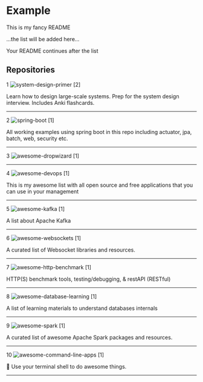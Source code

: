 # Example

This is my fancy README

<!-- start: YOUR_STARTER -->...the list will be added here...<!-- end: YOUR_STARTER -->

Your README continues after the list


## Repositories


1 ![system-design-primer](https://github.com/prateeja/system-design-primer) [2]

Learn how to design large-scale systems. Prep for the system design interview.  Includes Anki flashcards.
<hr />

2 ![spring-boot](https://github.com/prateeja/spring-boot) [1]

All working examples using spring boot in this repo including actuator, jpa, batch, web, security etc.
<hr />

3 ![awesome-dropwizard](https://github.com/prateeja/awesome-dropwizard) [1]


<hr />

4 ![awesome-devops](https://github.com/prateeja/awesome-devops) [1]

This is my awesome list with all open source and free applications that you can use in your management
<hr />

5 ![awesome-kafka](https://github.com/prateeja/awesome-kafka) [1]

A list about Apache Kafka
<hr />

6 ![awesome-websockets](https://github.com/prateeja/awesome-websockets) [1]

A curated list of Websocket libraries and resources.
<hr />

7 ![awesome-http-benchmark](https://github.com/prateeja/awesome-http-benchmark) [1]

HTTP(S) benchmark tools, testing/debugging, & restAPI (RESTful)
<hr />

8 ![awesome-database-learning](https://github.com/prateeja/awesome-database-learning) [1]

A list of learning materials to understand databases internals
<hr />

9 ![awesome-spark](https://github.com/prateeja/awesome-spark) [1]

A curated list of awesome Apache Spark packages and resources.
<hr />

10 ![awesome-command-line-apps](https://github.com/prateeja/awesome-command-line-apps) [1]

:shell: Use your terminal shell to do awesome things.
<hr />
